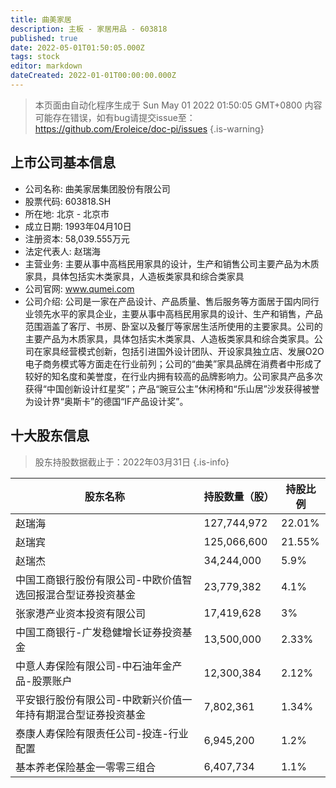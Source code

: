 ```yaml
---
title: 曲美家居
description: 主板 - 家居用品 - 603818
published: true
date: 2022-05-01T01:50:05.000Z
tags: stock
editor: markdown
dateCreated: 2022-01-01T00:00:00.000Z
---
```


> 本页面由自动化程序生成于 Sun May 01 2022 01:50:05 GMT+0800
> 内容可能存在错误，如有bug请提交issue至：https://github.com/Eroleice/doc-pi/issues
{.is-warning}

## 上市公司基本信息
- 公司名称: 曲美家居集团股份有限公司
- 股票代码: 603818.SH
- 所在地: 北京 - 北京市
- 成立日期: 1993年04月10日
- 注册资本: 58,039.555万元
- 法定代表人: 赵瑞海
- 主营业务: 主要从事中高档民用家具的设计，生产和销售公司主要产品为木质家具，具体包括实木类家具，人造板类家具和综合类家具
- 公司官网: www.qumei.com
- 公司介绍: 公司是一家在产品设计、产品质量、售后服务等方面居于国内同行业领先水平的家具企业，主要从事中高档民用家具的设计、生产和销售，产品范围涵盖了客厅、书房、卧室以及餐厅等家居生活所使用的主要家具。公司的主要产品为木质家具，具体包括实木类家具、人造板类家具和综合类家具。公司在家具经营模式创新，包括引进国外设计团队、开设家具独立店、发展O2O电子商务模式等方面走在行业前列；公司的“曲美”家具品牌在消费者中形成了较好的知名度和美誉度，在行业内拥有较高的品牌影响力。公司家具产品多次获得“中国创新设计红星奖”；产品“豌豆公主”休闲椅和“乐山居”沙发获得被誉为设计界“奥斯卡”的德国“IF产品设计奖”。


## 十大股东信息
> 股东持股数据截止于：2022年03月31日
{.is-info}

| 股东名称 | 持股数量（股） | 持股比例 |
| --- | --- | --- |
| 赵瑞海 | 127,744,972 | 22.01% |
| 赵瑞宾 | 125,066,600 | 21.55% |
| 赵瑞杰 | 34,244,000 | 5.9% |
| 中国工商银行股份有限公司-中欧价值智选回报混合型证券投资基金 | 23,779,382 | 4.1% |
| 张家港产业资本投资有限公司 | 17,419,628 | 3% |
| 中国工商银行-广发稳健增长证券投资基金 | 13,500,000 | 2.33% |
| 中意人寿保险有限公司-中石油年金产品-股票账户 | 12,300,384 | 2.12% |
| 平安银行股份有限公司-中欧新兴价值一年持有期混合型证券投资基金 | 7,802,361 | 1.34% |
| 泰康人寿保险有限责任公司-投连-行业配置 | 6,945,200 | 1.2% |
| 基本养老保险基金一零零三组合 | 6,407,734 | 1.1% |




